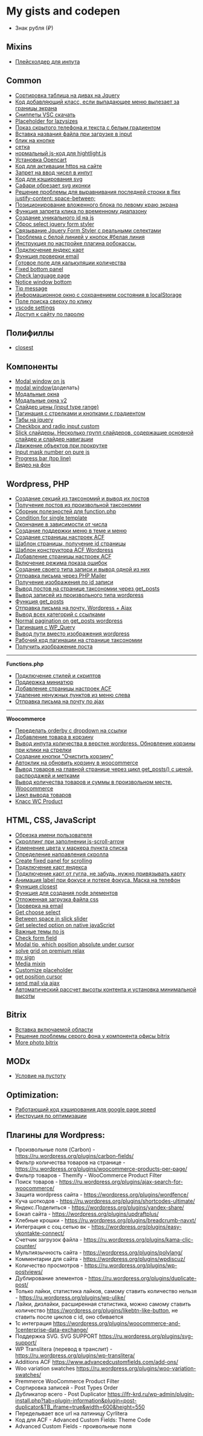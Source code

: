 # My gists and codepen

- Знак рубля (₽)

Mixins
---------------
- [Плейсхолдер для инпута](https://gist.github.com/Postnov/01b71c925df51810d2e5eb1eea95c2d5)

Common
----------------
- [Сортировка таблица на дивах на Jquery](https://gist.github.com/Postnov/73986261607d2471e22c73132ab39c44)
- [Код добавляющий класс, если выпадающее меню вылезает за границы экрана](https://gist.github.com/Postnov/b079ece946c4156720ef1ac28575eebc)
- [Сниппеты VSC скачать](https://yadi.sk/d/bJaOxtjMKrDPZw)
- [Placeholder for lazysizes](https://gist.github.com/Postnov/a8246ff0bb65bfe34c58a8a323bcd8c8)
- [Показ скрытого телефона и текста с белым градиентом](https://codepen.io/dan_postnov/pen/VwwZRpp)
- [Вставка названия файла при загрузке в input](https://gist.github.com/Postnov/870ae2582ad936a95d8e9afcd52d5e44)
- [блик на кнопке](https://codepen.io/dan_postnov/pen/rNBYRoN)
- [сетка](https://gist.github.com/Postnov/1341f0ddd80b2fb0d03fe949f389afb4)
- [нормальный js-код для hightlight.js](https://gist.github.com/Postnov/b48271d392ccd4dda0322880416680be)
- [Установка Opencart](https://gist.github.com/Postnov/98f6c73fc2abde1ec0ee9dd89e8c38b3)
- [Код для активации https на сайте](https://gist.github.com/Postnov/7c481182e5b77695256fcd490e5445c9)
- [Запрет на ввод чисел в инпут](https://gist.github.com/Postnov/c505a1fe2cf9ae9413ac40f1dc4db2db)
- [Код для кэширования svg](https://gist.github.com/Postnov/f4e43d3a2f929038fb89881b7eb96ab1)
- [Сафари обрезает svg иконки](https://gist.github.com/Postnov/490dae6fa6fb63b2e16f0f1867777052)
- [Решение проблемы для выравнивания последней строки в flex justify-content: space-between;](https://codepen.io/dan_postnov/pen/vbJJjQ)
- [Позиционирование вложенного блока по левому краю экрана](https://gist.github.com/Postnov/199d7165bfd67484f7383b34ae746d61)
- [Функция запрета клика по временному диапазону](https://gist.github.com/Postnov/4d28afd58586db365c07ee67c0c1e6b7)
- [Создание уникального id на js](https://gist.github.com/Postnov/59fe9e58e34dc196c8bf40dc763c4f5d)
- [Сброс select jquery form styler](https://gist.github.com/Postnov/2f8e4745b90ba1330d0323041a8140ce)
- [Связывание Jquery Form Styler с реальными селектами](https://gist.github.com/Postnov/bf69d0794ab9c380dfd1e8a6ce01c69a)
- [Проблема с белой линией у кнопок #белая линия](https://gist.github.com/Postnov/71283fa5852099168751f610175c39ba)
- [Инструкция по настройке плагина робокассы.](https://gist.github.com/Postnov/483eb4de442cb62927f2b417201f94c1)
- [Подключение яндекс карт](https://gist.github.com/Postnov/2a450895290f80d78ec29e89dad473e7)
- [Функция проверки email](https://gist.github.com/Postnov/0479fb1ed6126347c7e82aa620b62b3a)
- [Готовое поле для калькуляции количества](https://codepen.io/dan_postnov/pen/yxVvxE)
- [Fixed bottom panel](https://codepen.io/dan_postnov/pen/rZdVMd)
- [Check language page](https://codepen.io/dan_postnov/pen/BPOygQ)
- [Notice window bottom](https://codepen.io/dan_postnov/pen/EppJGd)
- [Tip message](https://codepen.io/dan_postnov/pen/qKOYzx)
- [Информационное окно с сохранением состояния в localStorage](https://codepen.io/dan_postnov/pen/ZMjGxL)
- [Поле поиска сверху по клику](https://codepen.io/dan_postnov/pen/YOjGZp)
- [vscode settings](https://gist.github.com/Postnov/1e89e3d0570855a19e746c7978114da0)
- [Доступ к сайту по паролю](https://gist.github.com/Postnov/640749b1598745ef2b447040412a1b1e)

Полифиллы
----------------
- [closest](https://gist.github.com/Postnov/a1001ec17a86ea135a9f8c54076c1813)

Компоненты
-----------------
- [Modal window on js](https://codepen.io/dan_postnov/pen/gjBqPb)
- [modal window](https://codepen.io/dan_postnov/pen/mKVGZj)(доделать)
- [Модальные окна](https://gist.github.com/Postnov/7c06dc97a3a5859eb578f9cae066c087)
- [Модальные окна v2](https://codepen.io/dan_postnov/pen/vPPyOQ)
- [Слайдер цены (input type range)](https://codepen.io/dan_postnov/pen/wNVqWZ)
- [Пагинация с стрелками и кнопками с градиентом](https://gist.github.com/Postnov/3ca10cb41d9d68be8fb23e9a8aecb0dd)
- [Табы на jquery](https://gist.github.com/Postnov/698e81d4200e3895a61db8bc249dc6db)
- [Checkbox and radio input custom](https://codepen.io/dan_postnov/pen/qgVzrw)
- [Slick слайдеры. Несколько групп слайдеров, содержащие основной слайдер и слайдер навигации](https://gist.github.com/Postnov/b0ef24c508b5916df8dc47589913aebf)
- [Движение объектов при прокрутке](https://gist.github.com/Postnov/a736ed059ce10458811cd66bec6f1a62)
- [Input mask number on pure js](https://gist.github.com/Postnov/e5852009b16bf56b2f2192136c2189ac)
- [Progress bar (top line)](https://gist.github.com/Postnov/b6d0c1f8efc0e9001d2656ca557613af)
- [Видео на фон](https://gist.github.com/Postnov/a041aca78054b179f3af2afd470173c8) 

Wordpress, PHP
-----------------
- [Создание секций из таксономий и вывод их постов](https://gist.github.com/Postnov/6fc34c6d474a8dbe64725066cb1092df)
- [Получение постов из произвольной таксономии](https://gist.github.com/Postnov/ca113ba689635dd53b8a3b6e432c1315)
- [Сборник полезностей для function.php](https://gist.github.com/Postnov/3d12d725d7222305aeb568dde0464f7a)
- [Condition for single template](https://gist.github.com/Postnov/a738a683bac0f84d9fa0c9017f6a03bd)
- [Окончание в зависимости от числа](https://gist.github.com/Postnov/06f3f87c10ae0e0b8f55740bcf56f646)
- [Создание поддержки меню в теме и меню](https://gist.github.com/Postnov/33e04a7db2fc45b0e302f982cda66ad7)
- [Создание страницы настроек ACF](https://gist.github.com/Postnov/c201c38a61f8257d22d011e09ad49e76)
- [Шаблон страницы, получение id страницы](https://gist.github.com/Postnov/4d0af3c859b214db13bebbb07b53b6b1)
- [Шаблон конструктора ACF Wordpress](https://gist.github.com/Postnov/1ab98bdde9767b5505b2d35dba41e24b/edit)
- [Добавление страницы настроек ACF](https://gist.github.com/Postnov/def4cc36f272e7d8a2fa671eecb869d5)
- [Включение режима показа ошибок](https://gist.github.com/Postnov/fdeb6ae841cc204f29ead4d9e55f7933)
- [Создание своего типа записи и вывод одной из них](https://gist.github.com/Postnov/2252854f474e842eb1cd29760cb94351)
- [Отправка письма через PHP Mailer](https://gist.github.com/Postnov/6f6524c4756dfca06d0233d25b290207)
- [Получение изображения по id записи](https://gist.github.com/Postnov/241ddc090c224198360a5b5e44759345)
- [Вывод постов на странице таксономии через get_posts](https://gist.github.com/Postnov/42e1e373c243831b6d7e18d0819af3f7)
- [Вывод записей из произвольного типа wordpress](https://gist.github.com/Postnov/c7c96d35897893e2a152b45dfba13411)
- [Функция get_posts](https://gist.github.com/Postnov/525939a011b7b7970b752a653711288c)
- [Отправка письма на почту. Wordpress + Ajax](https://gist.github.com/Postnov/ac29ba1e6deac981f86d2a1125b4f688)
- [Вывод всех категорий с ссылками](https://gist.github.com/Postnov/24325186c78b43e3be6d74b6526277a3)
- [Normal pagination on get_posts wordpress](https://gist.github.com/Postnov/8ee2db483bc9aa750a71101386902212)
- [Пагинация с WP_Query](https://gist.github.com/Postnov/997d6850e495952ceb1122c98d133845)
- [Вывод пути вместо изображения wordpress](https://gist.github.com/Postnov/3548072f4e17c0fc96e6b7d1eec1d63d)
- [Рабочий код пагинации на странице таксономии](https://gist.github.com/Postnov/47605d76a0c7b9d91d288fadf2f51bf3)
- [Получить изображение поста](https://gist.github.com/Postnov/dd4836ba472f7d85fe311081751b9394)
- -----------------
**Functions.php**
- [Подключение стилей и скриптов](https://gist.github.com/Postnov/20e3f8d41dd201d7e3c84c83bfcb6fda)
- [Поддержка миниатюр](https://gist.github.com/Postnov/52516cc89c71e073b450dc6d990a3259)
- [Добавление страницы настроек ACF](https://gist.github.com/Postnov/7f6ce83ff88aa18a603639a5f53c469a)
- [Удаление ненужных пунктов из меню слева](https://gist.github.com/Postnov/ae17561cbe811b91103f4e01355c118a)
- [Отправка письма на почту по ajax](https://gist.github.com/Postnov/178d34805753efc3213fed1aa6aef55b)
- -----------------
**Woocommerce**
- [Переделать orderby с dropdown на ссылки](https://gist.github.com/Postnov/2bfda56648f1a2bd8d0e741fc1590c85)
- [Добавление товара в корзину](https://gist.github.com/Postnov/867ee9d630caad1c2ef0241221bc1f71)
- [Вывод инпута количества в верстке wordpress. Обновление корзины при клики на стрелки](https://gist.github.com/Postnov/d8c7b6c7e3e1a58289e1d1acc16a94df)
- [Создание кнопки "Очистить корзину"](https://gist.github.com/Postnov/1120519976cf9c6a24d2a74850628a0e)
- [Автоклик на обновить корзину в woocommerce](https://gist.github.com/Postnov/f2d1a9977e920f6341c54b78d465079f)
- [Вывод товаров на главной странице через цикл get_posts() с ценой, распродажей и метками](https://gist.github.com/Postnov/4f172c7ea675730a2772df309b7b633c)
- [Вывод количества товаров и суммы в произвольном месте. Woocommerce](https://gist.github.com/Postnov/eb8d446863f8161feade71fe7470a05a)
- [Цикл вывода товаров](https://gist.github.com/Postnov/76d9bbbc82f8219e5b0a5a5327e97753)
- [Класс WC Product](https://docs.woocommerce.com/wc-apidocs/class-WC_Product.html)



HTML, CSS, JavaScript
------------
- [Обрезка имени пользователя](https://gist.github.com/Postnov/52611b29f1de718a882f17459eff16a8)
- [Скроллинг при заполнении js-scroll-arrow](https://gist.github.com/Postnov/cdf3e37d9cda2799a620061aecc9bd8e)
- [Изменение цвета у маркера пункта списка](https://codepen.io/dan_postnov/pen/MzMxRm)
- [Определение направления скролла](https://gist.github.com/Postnov/486a81b66eb4743f159eca673c81161c)
- [Create fixed panel for scrolling](https://gist.github.com/Postnov/aeffca38d9b605615ba4320a5bbc44dd)
- [Подключение карт яндекса](https://gist.github.com/Postnov/a56a47535ec34099e110c064b6a70796)
- [Подключение карт от гугла, не забудь, нужно привязывать карту](https://gist.github.com/Postnov/bafe056cdc553c377ab8dfb66f646a7d)
- [Анимация label при фокусе и потере фокуса. Маска на телефон](https://gist.github.com/Postnov/93fb361c114301ad896dd7a4d6f9c15e)
- [Функция closest](https://gist.github.com/Postnov/cc9f4592926de1c07c81a775437eed50)
- [Функция для создания node элементов](https://gist.github.com/Postnov/bd7cd68cbd06efb23de1dbf458267790)
- [Отложенная загрузка файла css](https://gist.github.com/Postnov/353a47459e4376f943dd6f84cf8c5d59)
- [Проверка на email](https://gist.github.com/Postnov/5abf67120804ceaabebf9d04b8af95fa)
- [Get choose select](https://codepen.io/dan_postnov/pen/wXKKgr)
- [Between space in slick slider](https://gist.github.com/Postnov/92873486fc7326540d3771d3ee96778b)
- [Get selected option on native javaScript](https://gist.github.com/Postnov/71614031e5126203599889ffe32afcf6)
- [Важные темы по js](https://gist.github.com/Postnov/2934e20d56bfd9b0f70dc976feaed91d)
- [Check form field](https://gist.github.com/Postnov/046ff676f8e02def1212b300acd41ae5)
- [Modal tip, which position absolute under cursor](https://gist.github.com/Postnov/95b1af1c9fa6f7455da06da8c463b53f)
- [solve grid on premium relax](https://gist.github.com/Postnov/969a74f9699d75d1feff7cff942254a9)
- [my sign](https://gist.github.com/Postnov/3e02032c4cf35292cb43960c5e7755f8)
- [Media mixin](https://gist.github.com/Postnov/ef39855e1e73d4b4109c1c16a525444f)
- [Customize placeholder](https://gist.github.com/Postnov/6a5feb40c7496fe1b1db5cb883bfe31a)
- [get position cursor](https://gist.github.com/Postnov/34927fe225c28a5e061ddf57632d3560)
- [send mail via ajax](https://gist.github.com/Postnov/ab73c2ca95fd4895ab1399cebd3ad887)
- [Автоматический рассчет высоты контента и установка минимальной высоты](https://codepen.io/dan_postnov/pen/EdYoVe)

Bitrix
-----------------
- [Вставка включаемой области](https://gist.github.com/Postnov/daccc0d87d4cbba458c77dceaebed83c)
- [Решение проблемы серого фона у компонента офисы bitrix](https://gist.github.com/Postnov/a1e4780a256739f648ed928b43d76961)
- [More photo bitrix](https://gist.github.com/Postnov/1638951b8acc432dd032d899d0ab4e09)


MODx
-------------------
- [Условие на пустоту](https://gist.github.com/Postnov/c22e1ed34fe189abfa5037676026646d)


Optimization:
----------------
- [Работающий код кэширования для google page speed](https://gist.github.com/Postnov/b3e5afd92d05a93df9a2b73fbcd31351)
- [Инструция по оптимизации](https://gist.github.com/Postnov/1ea281ce4f0497f41ead6ab3cae4940a)

Плагины для Wordpress:
----------------
- Произвольные поля (Carbon) - https://ru.wordpress.org/plugins/carbon-fields/
- Фильтр количества товаров на странице - https://ru.wordpress.org/plugins/woocommerce-products-per-page/
- Фильтр товаров - Themify - WooCommerce Product Filter
- Поиск товаров - https://ru.wordpress.org/plugins/ajax-search-for-woocommerce/
- Защита wordpress сайта -  https://wordpress.org/plugins/wordfence/
- Куча шоткодов - https://ru.wordpress.org/plugins/shortcodes-ultimate/
- Яндекс.Поделиться - https://wordpress.org/plugins/yandex-share/
- Бэкап сайта - https://wordpress.org/plugins/updraftplus/
- Хлебные крошки - https://ru.wordpress.org/plugins/breadcrumb-navxt/
- Интеграция с соц.сетью вк - https://wordpress.org/plugins/easy-vkontakte-connect/
- Счетчик загрузок файла - https://ru.wordpress.org/plugins/kama-clic-counter/
- Мультиязычность сайта - https://wordpress.org/plugins/polylang/
- Комментарии для сайта - https://wordpress.org/plugins/wpdiscuz/
- Количество просмотров - https://ru.wordpress.org/plugins/wp-postviews/
- Дублирование элементов - https://ru.wordpress.org/plugins/duplicate-post/
- Только лайки, статистика лайков, самому ставить количество нельзя - https://ru.wordpress.org/plugins/wp-ulike/
- Лайки, дизлайки, расширенная статистика, можно самому ставить количество https://wordpress.org/plugins/likebtn-like-button, не ставить после циклов с id, оно сбивается
- 1c интеграция https://wordpress.org/plugins/woocommerce-and-1centerprise-data-exchange/
- Поддержка SVG. SVG SUPPORT https://ru.wordpress.org/plugins/svg-support/
- WP Translitera (перевод в транслит) - https://ru.wordpress.org/plugins/wp-translitera/
- Additions ACF https://www.advancedcustomfields.com/add-ons/
- Woo variation swatches https://ru.wordpress.org/plugins/woo-variation-swatches/
- Premmerce WooCommerce Product Filter
- Сортировка записей - Post Types Order 
- Дубликатор всего - Post Duplicator https://lfr-krd.ru/wp-admin/plugin-install.php?tab=plugin-information&plugin=post-duplicator&TB_iframe=true&width=600&height=550
- Переделывает все url на латиницу Cyrlitera
- Код для ACF  - Advanced Custom Fields: Theme Code
- Advanced Custom Fields - проивольные поля
